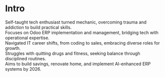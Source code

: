 # Intro

Self-taught tech enthusiast turned mechanic, overcoming trauma and addiction to build practical skills.  
Focuses on Odoo ERP implementation and management, bridging tech with operational expertise.  
Navigated IT career shifts, from coding to sales, embracing diverse roles for growth.  
Struggles with quitting drugs and fitness, seeking balance through disciplined routines.  
Aims to build savings, renovate home, and implement AI-enhanced ERP systems by 2026.
